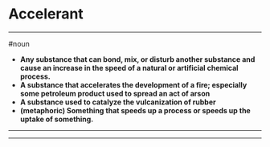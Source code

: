 # Accelerant
---
#noun
- **Any substance that can bond, mix, or disturb another substance and cause an increase in the speed of a natural or artificial chemical process.**
- **A substance that accelerates the development of a fire; especially some petroleum product used to spread an act of arson**
- **A substance used to catalyze the vulcanization of rubber**
- **(metaphoric) Something that speeds up a process or speeds up the uptake of something.**
---
---
